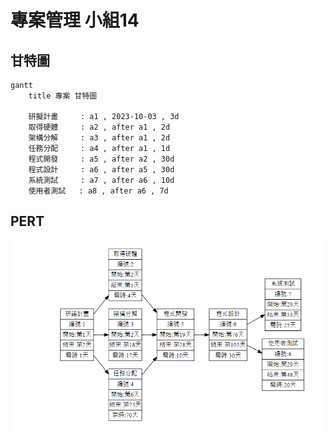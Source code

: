 # 專案管理 小組14

## 甘特圖
```mermaid
gantt
    title 專案 甘特圖

    研擬計畫     : a1 , 2023-10-03 , 3d
    取得硬體     : a2 , after a1 , 2d
    架構分解     : a3 , after a1 , 2d
    任務分配     : a4 , after a1 , 1d
    程式開發     : a5 , after a2 , 30d
    程式設計     : a6 , after a5 , 30d
    系統測試     : a7 , after a6 , 10d
    使用者測試   : a8 , after a6 , 7d

```
## PERT

![thw2](thw2.png "thw2")
